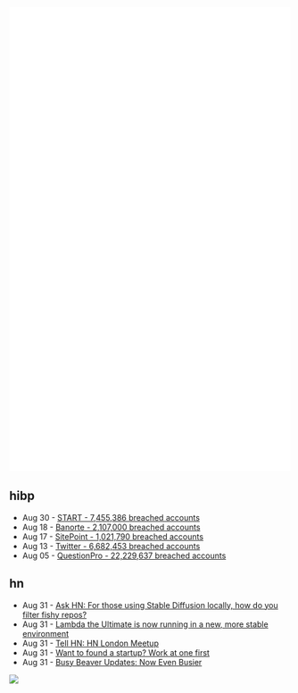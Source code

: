 ![Metrics](https://raw.githubusercontent.com/phixion/phixion/master/metrics.svg)

## hibp

<!--
for https://github.com/phixion/phixion/blob/main/.github/workflows/feeds.yml
-->
<!--START_SECTION:haveibeenpwnd-->
- Aug 30 - [START - 7,455,386 breached accounts](https://haveibeenpwned.com/PwnedWebsites#Start)
- Aug 18 - [Banorte - 2,107,000 breached accounts](https://haveibeenpwned.com/PwnedWebsites#Banorte)
- Aug 17 - [SitePoint - 1,021,790 breached accounts](https://haveibeenpwned.com/PwnedWebsites#SitePoint)
- Aug 13 - [Twitter - 6,682,453 breached accounts](https://haveibeenpwned.com/PwnedWebsites#Twitter)
- Aug 05 - [QuestionPro - 22,229,637 breached accounts](https://haveibeenpwned.com/PwnedWebsites#QuestionPro)
<!--END_SECTION:haveibeenpwnd-->

## hn

<!--
for https://github.com/phixion/phixion/blob/main/.github/workflows/feeds.yml
-->
<!--START_SECTION:hn-->
- Aug 31 - [Ask HN: For those using Stable Diffusion locally, how do you filter fishy repos?](https://news.ycombinator.com/item?id=32660957)
- Aug 31 - [Lambda the Ultimate is now running in a new, more stable environment](http://lambda-the-ultimate.org/node/5654)
- Aug 31 - [Tell HN: HN London Meetup](https://news.ycombinator.com/item?id=32660447)
- Aug 31 - [Want to found a startup? Work at one first](https://blog.lawrencejones.dev/learn-at-scale-up/)
- Aug 31 - [Busy Beaver Updates: Now Even Busier](https://scottaaronson.blog/?p=6673)
<!--END_SECTION:hn-->

<!--
for https://yhype.me
-->
![](https://hit.yhype.me/github/profile?user_id=13013670)
